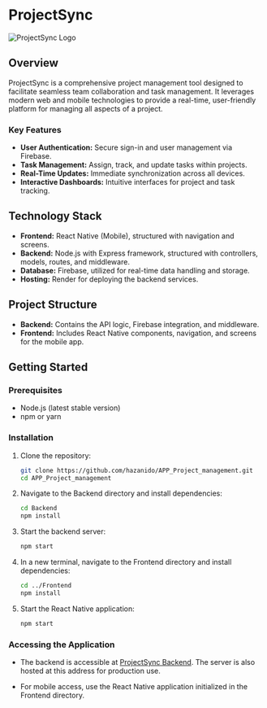 
# ProjectSync
![ProjectSync Logo](https://github.com/user-attachments/assets/0c9b5406-7f4a-4681-826a-8543c3803604)


## Overview
ProjectSync is a comprehensive project management tool designed to facilitate seamless team collaboration and task management. It leverages modern web and mobile technologies to provide a real-time, user-friendly platform for managing all aspects of a project.

### Key Features
- **User Authentication:** Secure sign-in and user management via Firebase.
- **Task Management:** Assign, track, and update tasks within projects.
- **Real-Time Updates:** Immediate synchronization across all devices.
- **Interactive Dashboards:** Intuitive interfaces for project and task tracking.

## Technology Stack
- **Frontend:** React Native (Mobile), structured with navigation and screens.
- **Backend:** Node.js with Express framework, structured with controllers, models, routes, and middleware.
- **Database:** Firebase, utilized for real-time data handling and storage.
- **Hosting:** Render for deploying the backend services.

## Project Structure
- **Backend:** Contains the API logic, Firebase integration, and middleware.
- **Frontend:** Includes React Native components, navigation, and screens for the mobile app.

## Getting Started

### Prerequisites
- Node.js (latest stable version)
- npm or yarn

### Installation
1. Clone the repository:
   ```bash
   git clone https://github.com/hazanido/APP_Project_management.git
   cd APP_Project_management
   ```

2. Navigate to the Backend directory and install dependencies:
   ```bash
   cd Backend
   npm install
   ```

3. Start the backend server:
   ```bash
   npm start
   ```

4. In a new terminal, navigate to the Frontend directory and install dependencies:
   ```bash
   cd ../Frontend
   npm install
   ```

5. Start the React Native application:
   ```bash
   npm start
   ```

### Accessing the Application
- The backend is accessible at [ProjectSync Backend](https://app-project-management.onrender.com). The server is also hosted at this address for production use.

- For mobile access, use the React Native application initialized in the Frontend directory.

